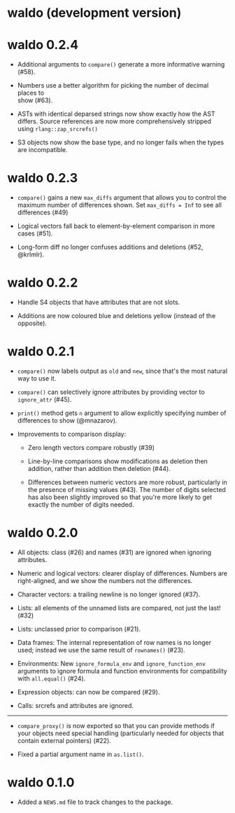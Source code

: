 # waldo (development version)

# waldo 0.2.4

* Additional arguments to `compare()` generate a more informative warning 
  (#58).

* Numbers use a better algorithm for picking the number of decimal places to  
  show (#63).

* ASTs with identical deparsed strings now show exactly how the AST differs.
  Source references are now more comprehensively stripped using
  `rlang::zap_srcrefs()`

* S3 objects now show the base type, and no longer fails when the types are
  incompatible.

# waldo 0.2.3

* `compare()` gains a new `max_diffs` argument that allows you to control
  the maximum number of differences shown. Set `max_diffs = Inf` to 
  see all differences (#49)

* Logical vectors fall back to element-by-element comparison in more cases 
  (#51).

* Long-form diff no longer confuses additions and deletions (#52, @krlmlr).

# waldo 0.2.2

* Handle S4 objects that have attributes that are not slots.

* Additions are now coloured blue and deletions yellow (instead of the 
  opposite).

# waldo 0.2.1

* `compare()` now labels output as `old` and `new`, since that's the most
  natural way to use it.

* `compare()` can selectively ignore attributes by providing vector to 
  `ignore_attr` (#45).

* `print()` method gets `n` argument to allow explicitly specifying number of 
  differences to show (@mnazarov).

* Improvements to comparison display:

    * Zero length vectors compare robustly (#39)

    * Line-by-line comparisons show modifications as deletion then addition, 
      rather than addition then deletion (#44).

    * Differences between numeric vectors are more robust, particularly in the
      presence of missing values (#43). The number of digits selected has also 
      been slightly improved so that you're more likely to get exactly the 
      number of digits needed.

# waldo 0.2.0

* All objects: class (#26) and names (#31) are ignored when ignoring attributes.

* Numeric and logical vectors: clearer display of differences. Numbers 
  are right-aligned, and we show the numbers not the differences.
  
* Character vectors: a trailing newline is no longer ignored (#37).

* Lists: all elements of the unnamed lists are compared, not just the last! (#32)

* Lists: unclassed prior to comparison (#21).

* Data frames: The internal representation of row names is no longer used; 
  instead we use the same result of `rownames()` (#23).

* Environments: New `ignore_formula_env` and `ignore_function_env` arguments to 
  ignore formula and function environments for compatibility with `all.equal()`
  (#24).

* Expression objects: can now be compared (#29).

* Calls: srcrefs and attributes are ignored.

---

* `compare_proxy()` is now exported so that you can provide methods if your
  objects need special handling (particularly needed for objects that contain
  external pointers) (#22).

* Fixed a partial argument name in `as.list()`.

# waldo 0.1.0

* Added a `NEWS.md` file to track changes to the package.
